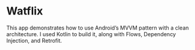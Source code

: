 # Watflix

This app demonstrates how to use Android’s MVVM pattern with a clean architecture. I used Kotlin to build it, along with Flows, Dependency Injection, and Retrofit.

